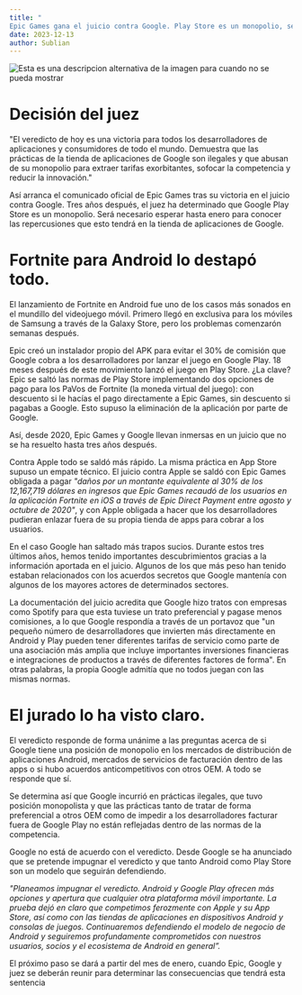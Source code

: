 ```yaml
---
title: "
Epic Games gana el juicio contra Google. Play Store es un monopolio, según el veredicto del juez"
date: 2023-12-13
author: Sublian
---
```

<img src="https://cdn-3.expansion.mx/dims4/default/583d29b/2147483647/strip/true/crop/1200x628+0+0/resize/3600x1884!/format/webp/quality/80/?url=https%3A%2F%2Fcdn-3.expansion.mx%2Ff7%2F13%2F7b9578004b0598915a16ea4b05c4%2Fepicgames-demanda-google.jpg" alt="Esta es una descripcion alternativa de la imagen para cuando no se pueda mostrar"  align="center"/>

# Decisión del juez


"El veredicto de hoy es una victoria para todos los desarrolladores de aplicaciones y consumidores de todo el mundo. Demuestra que las prácticas de la tienda de aplicaciones de Google son ilegales y que abusan de su monopolio para extraer tarifas exorbitantes, sofocar la competencia y reducir la innovación."

Así arranca el comunicado oficial de Epic Games tras su victoria en el juicio contra Google. Tres años después, el juez ha determinado que Google Play Store es un monopolio. Será necesario esperar hasta enero para conocer las repercusiones que esto tendrá en la tienda de aplicaciones de Google.

# Fortnite para Android lo destapó todo. 

El lanzamiento de Fortnite en Android fue uno de los casos más sonados en el mundillo del videojuego móvil. Primero llegó en exclusiva para los móviles de Samsung a través de la Galaxy Store, pero los problemas comenzarón semanas después.

Epic creó un instalador propio del APK para evitar el 30% de comisión que Google cobra a los desarrolladores por lanzar el juego en Google Play. 18 meses después de este movimiento lanzó el juego en Play Store. ¿La clave? Epic se saltó las normas de Play Store implementando dos opciones de pago para los PaVos de Fortnite (la moneda virtual del juego): con descuento si le hacías el pago directamente a Epic Games, sin descuento si pagabas a Google. Esto supuso la eliminación de la aplicación por parte de Google.

Así, desde 2020, Epic Games y Google llevan inmersas en un juicio que no se ha resuelto hasta tres años después.

Contra Apple todo se saldó más rápido. La misma práctica en App Store supuso un empate técnico. El juicio contra Apple se saldó con Epic Games obligada a pagar _"daños por un montante equivalente al 30% de los 12,167,719 dólares en ingresos que Epic Games recaudó de los usuarios en la aplicación Fortnite en iOS a través de Epic Direct Payment entre agosto y octubre de 2020"_, y con Apple obligada a hacer que los desarrolladores pudieran enlazar fuera de su propia tienda de apps para cobrar a los usuarios.

En el caso Google han saltado más trapos sucios. Durante estos tres últimos años, hemos tenido importantes descubrimientos gracias a la información aportada en el juicio. Algunos de los que más peso han tenido estaban relacionados con los acuerdos secretos que Google mantenía con algunos de los mayores actores de determinados sectores.

La documentación del juicio acredita que Google hizo tratos con empresas como Spotify para que esta tuviese un trato preferencial y pagase menos comisiones, a lo que Google respondía a través de un portavoz que "un pequeño número de desarrolladores que invierten más directamente en Android y Play pueden tener diferentes tarifas de servicio como parte de una asociación más amplia que incluye importantes inversiones financieras e integraciones de productos a través de diferentes factores de forma". En otras palabras, la propia Google admitía que no todos juegan con las mismas normas.

# El jurado lo ha visto claro.
El veredicto responde de forma unánime a las preguntas acerca de si Google tiene una posición de monopolio en los mercados de distribución de aplicaciones Android, mercados de servicios de facturación dentro de las apps o si hubo acuerdos anticompetitivos con otros OEM. A todo se responde que sí.

Se determina así que Google incurrió en prácticas ilegales, que tuvo posición monopolista y que las prácticas tanto de tratar de forma preferencial a otros OEM como de impedir a los desarrolladores facturar fuera de Google Play no están reflejadas dentro de las normas de la competencia.

Google no está de acuerdo con el veredicto. Desde Google se ha anunciado que se pretende impugnar el veredicto y que tanto Android como Play Store son un modelo que seguirán defendiendo.

_"Planeamos impugnar el veredicto. Android y Google Play ofrecen más opciones y apertura que cualquier otra plataforma móvil importante. La prueba dejó en claro que competimos ferozmente con Apple y su App Store, así como con las tiendas de aplicaciones en dispositivos Android y consolas de juegos. Continuaremos defendiendo el modelo de negocio de Android y seguiremos profundamente comprometidos con nuestros usuarios, socios y el ecosistema de Android en general”._

El próximo paso se dará a partir del mes de enero, cuando Epic, Google y juez se deberán reunir para determinar las consecuencias que tendrá esta sentencia
